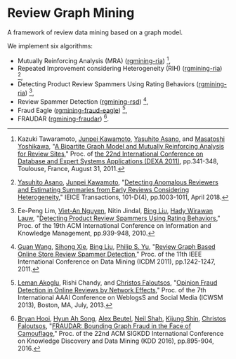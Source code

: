# Review Graph Mining

A framework of review data mining based on a graph model.

We implement six algorithms:

* Mutually Reinforcing Analysis (MRA) ([rgmining-ria](https://github.com/rgmining/ria)) [^1],
* Repeated Improvement considering Heterogeneity (RIH) ([rgmining-ria](https://github.com/rgmining/ria)) [^2],
* Detecting Product Review Spammers Using Rating Behaviors ([rgmining-ria](https://github.com/rgmining/ria)) [^3],
* Review Spammer Detection ([rgmining-rsd](https://github.com/rgmining/rsd)) [^4],
* Fraud Eagle ([rgmining-fraud-eagle](https://github.com/rgmining/fraud-eagle)) [^5],
* FRAUDAR ([rgmining-fraudar](https://github.com/rgmining/fraudar)) [^6].



[^1]: Kazuki Tawaramoto, [Junpei Kawamoto](https://www.jkawamoto.info/), [Yasuhito Asano](https://ris.toyo.ac.jp/profile/en.d83b3a53c4e08dc39c5613ee8954ad37.html), and [Masatoshi Yoshikawa](https://researchmap.jp/myoshikawa), "[A Bipartite Graph Model and Mutually Reinforcing Analysis for Review Sites](http://www.anrdoezrs.net/links/8186671/type/dlg/http://link.springer.com/chapter/10.1007%2F978-3-642-23088-2_25)," Proc. of [the 22nd International Conference on Database and Expert Systems Applications (DEXA 2011)](http://www.dexa.org/), pp.341-348, Toulouse, France, August 31, 2011.
[^2]: [Yasuhito Asano](https://ris.toyo.ac.jp/profile/en.d83b3a53c4e08dc39c5613ee8954ad37.html), [Junpei Kawamoto](https://www.jkawamoto.info/), "[Detecting Anomalous Reviewers and Estimating Summaries from Early Reviews Considering Heterogeneity](https://www.jstage.jst.go.jp/article/transinf/E101.D/4/E101.D_2017DAP0006/_article/-char/en)," IEICE Transactions, 101-D(4), pp.1003-1011, April 2018.
[^3]: Ee-Peng Lim, [Viet-An Nguyen](https://viet-an.github.io/), Nitin Jindal, [Bing Liu](https://www.cs.uic.edu/~liub/), [Hady Wirawan Lauw](https://www.hadylauw.com/), "[Detecting Product Review Spammers Using Rating Behaviors](http://dl.acm.org/citation.cfm?id=1871557)," Proc. of the 19th ACM International Conference on Information and Knowledge Management, pp.939-948, 2010.
[^4]: [Guan Wang](https://www.cs.uic.edu/~gwang/), [Sihong Xie](https://www.cse.lehigh.edu/~sxie/), [Bing Liu](https://www.cs.uic.edu/~liub/), [Philip S. Yu](https://cs.uic.edu/profiles/philip-yu/), "[Review Graph Based Online Store Review Spammer Detection](http://ieeexplore.ieee.org/document/6137345/?reload=true&arnumber=6137345)," Proc. of the 11th IEEE International Conference on Data Mining (ICDM 2011), pp.1242-1247, 2011.
[^5]: [Leman Akoglu](https://www.andrew.cmu.edu/user/lakoglu/), Rishi Chandy, and [Christos Faloutsos](https://www.cs.cmu.edu/afs/cs/usr/christos/www/), "[Opinion Fraud Detection in Online Reviews by Network Effects](https://www.aaai.org/ocs/index.php/ICWSM/ICWSM13/paper/viewFile/5981/6338)," Proc. of the 7th International AAAI Conference on WeblogsS and Social Media (ICWSM 2013), Boston, MA, July, 2013.
[^6]: [Bryan Hooi](https://bhooi.github.io/), [Hyun Ah Song](https://www.cs.cmu.edu/~hyunahs/), [Alex Beutel](https://alexbeutel.com/), [Neil Shah](https://nshah.net/), [Kijung Shin](https://kijungs.github.io/), [Christos Faloutsos](https://www.cs.cmu.edu/afs/cs/usr/christos/www/), "[FRAUDAR: Bounding Graph Fraud in the Face of Camouflage](http://www.andrew.cmu.edu/user/bhooi/papers/fraudar_kdd16.pdf)," Proc. of the 22nd ACM SIGKDD International Conference on Knowledge Discovery and Data Mining (KDD 2016), pp.895-904, 2016.
